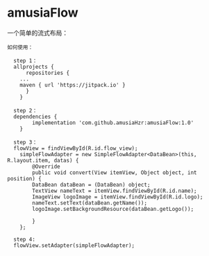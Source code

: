 # amusiaFlow
一个简单的流式布局：


	如何使用：

	  step 1：
	  allprojects {
	      repositories {
		...
		maven { url 'https://jitpack.io' }
	      }
	    }

	  step 2：
	  dependencies {
			implementation 'com.github.amusiaHzr:amusiaFlow:1.0'
		}

	  step 3：
	  flowView = findViewById(R.id.flow_view);
		simpleFlowAdapter = new SimpleFlowAdapter<DataBean>(this, R.layout.item, datas) {
		    @Override
		    public void convert(View itemView, Object object, int position) {
			DataBean dataBean = (DataBean) object;
			TextView nameText = itemView.findViewById(R.id.name);
			ImageView logoImage = itemView.findViewById(R.id.logo);
			nameText.setText(dataBean.getName());
			logoImage.setBackgroundResource(dataBean.getLogo());

		    }
		};

	  step 4:
	  flowView.setAdapter(simpleFlowAdapter);
